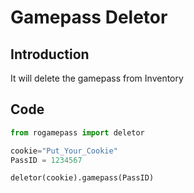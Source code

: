 # Gamepass Deletor
## Introduction

It will delete the gamepass from Inventory

## Code
```py
from rogamepass import deletor

cookie="Put_Your_Cookie"
PassID = 1234567

deletor(cookie).gamepass(PassID)
```
